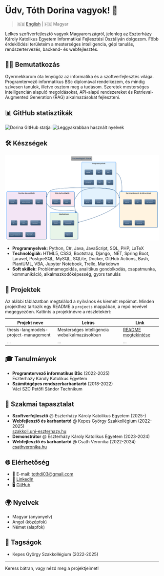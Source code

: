 
# Üdv, Tóth Dorina vagyok! :wave:

> :uk: [English](README.md) | :hungary: Magyar

Lelkes szoftverfejlesztő vagyok Magyarországról, jelenleg az Eszterházy Károly Katolikus Egyetem Informatikai Fejlesztési Osztályán dolgozom. Főbb érdeklődési területeim a mesterséges intelligencia, gépi tanulás, rendszertervezés, backend- és webfejlesztés.

## :woman_technologist: Bemutatkozás

Gyermekkorom óta lenyűgöz az informatika és a szoftverfejlesztés világa. Programtervező informatikus BSc diplomával rendelkezem, és mindig szívesen tanulok, illetve osztom meg a tudásom. Szeretek mesterséges intelligencián alapuló megoldásokat, API-alapú rendszereket és Retrieval-Augmented Generation (RAG) alkalmazásokat fejleszteni.

## :bar_chart: GitHub statisztikák

![Dorina GitHub statjai](https://github-readme-stats.vercel.app/api?username=Drntth&show_icons=true&theme=transparent&rank_icon=github&locale=hu)
![Leggyakrabban használt nyelvek](https://github-readme-stats.vercel.app/api/top-langs/?username=Drntth&layout=compact&locale=hu)

## :hammer_and_wrench: Készségek

![Technológiai stack](assets/hu/technology-stack.png)

- **Programnyelvek:** Python, C#, Java, JavaScript, SQL, PHP, LaTeX
- **Technológiák:** HTML5, CSS3, Bootstrap, Django, .NET, Spring Boot, Laravel, PostgreSQL, MySQL, SQLite, Docker, GitHub Actions, Bash, PlantUML, VBA, Jupyter Notebook, Trello, Markdown
- **Soft skillek:** Problémamegoldás, analitikus gondolkodás, csapatmunka, kommunikáció, alkalmazkodóképesség, gyors tanulás

## :file_folder: Projektek

Az alábbi táblázatban megtalálod a nyilvános és kiemelt repóimat. Minden projekthez tartozik egy README a `projects` mappában, a repó nevével megegyezően. Kattints a projektnévre a részletekért:

| Projekt neve | Leírás | Link |
| ------------ | ------ | ---- |
| thesis-langmodels-project-management | Mesterséges intelligencia webalkalmazásokban | [README megtekintése](./projects/thesis-langmodels-project-management.md) |
| ... | ... | ... |

## :mortar_board: Tanulmányok

- **Programtervező informatikus BSc** (2022-2025)  
  Eszterházy Károly Katolikus Egyetem
- **Számítógépes rendszerkarbantartó** (2018-2022)  
  Váci SZC Petőfi Sándor Technikum

## :briefcase: Szakmai tapasztalat

- **Szoftverfejlesztő** @ Eszterházy Károly Katolikus Egyetem (2025-)
- **Webfejlesztő és karbantartó** @ Kepes György Szakkollégium (2022-2025)  
  [szakkoli.uni-eszterhazy.hu](http://szakkoli.uni-eszterhazy.hu/)
- **Demonstrátor** @ Eszterházy Károly Katolikus Egyetem (2023-2024)
- **Webfejlesztő és karbantartó** @ Csath Veronika (2022-2024)  
  [csathveronika.hu](http://www.csathveronika.hu)

## :globe_with_meridians: Elérhetőség

- :email: E-mail: <tothdi03@gmail.com>
- :briefcase: [LinkedIn](https://www.linkedin.com/in/dorina-tóth-045488357/)
- :desktop_computer: [GitHub](https://github.com/Drntth)

## :earth_africa: Nyelvek

- Magyar (anyanyelv)
- Angol (középfok)
- Német (alapfok)

## :handshake: Tagságok

- Kepes György Szakkollégium (2022-2025)

---
Keress bátran, vagy nézd meg a projektjeimet!
